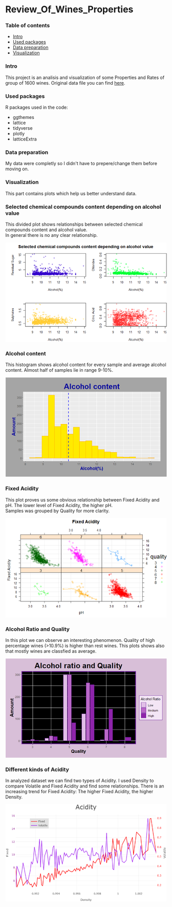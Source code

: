 # Review_Of_Wines_Properties

### Table of contents

   + [Intro](#intro)
   + [Used packages](#used-packages)
   + [Data preparation](#data-preparation)
   + [Visualization](#visualization)
   
### Intro
This project is an analisis and visualization of some Properties and Rates of group of 1600 wines.
Original data file you can find [here](https://github.com/jkbslazyk/Review_Of_Wine_Properties/blob/main/Slazyk_Dane_Surowe.csv).

### Used packages
R packages used in the code:
- ggthemes
- lattice
- tidyverse
- plotly
- latticeExtra

### Data preparation
My data were completly so I didn't have to prepere/change them before moving on.

### Visualization
This part contains plots which help us better understand data.
   
### Selected chemical compounds content depending on alcohol value
This divided plot shows relationships between selected chemical compounds content and alcohol value.  
In general there is no any clear relationship.

![FirstPlot](plots/Plot1.png)

### Alcohol content
This histogram shows alcohol content for every sample and average alcohol content. Almost half of samples lie in range 9-10%.

![SecondPlot](plots/Plot2.png)

### Fixed Acidity
This plot proves us some obvious relationship between Fixed Acidity and pH. The lower level of Fixed Acidity, the higher pH.  
Samples was grouped by Quality for more clarity.

![ThirdPlot](plots/Plot3.png)

### Alcohol Ratio and Quality
In this plot we can observe an interesting phenomenon. Quality of high percentage wines (>10.9%) is higher than rest wines. This plots shows also that mostly wines are classfied as average.

![FourthPlot](plots/Plot4.png)

### Different kinds of Acidity
In analyzed dataset we can find two types of Acidity. I used Density to compare Volatile and Fixed Acidity and find some relationships. There is an increasing trend for Fixed Acidity: The higher Fixed Acidity, the higher Density.

![FifthPlot](plots/Plot5.png)
